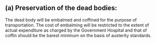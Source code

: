 ## (a) Preservation of the dead bodies:

The dead body will be embalmed and coffined for the purpose of transportation. The cost of embalming will be restricted to the extent of actual expenditure as charged by the Government Hospital and that of coffin should be the barest minimum on the basis of austerity standards.
